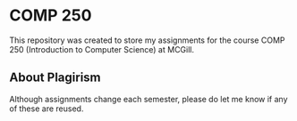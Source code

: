 # COMP 250
This repository was created to store my assignments for the course COMP 250 (Introduction to Computer Science) at MCGill. 

## About Plagirism
Although assignments change each semester, please do let me know if any of these are reused. 
